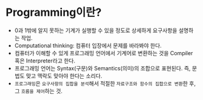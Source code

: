 # Programming이란?

- 0과 1밖에 알지 못하는 기계가 실행할 수 있을 정도로 상세하게 요구사항을 설명하는 작업.
- Computational thinking: 컴퓨터 입장에서 문제를 바라봐야 한다.
- 컴퓨터가 이해할 수 있게 프로그래밍 언어에서 기계어로 변환하는 것을 Compiler 혹은 Interpreter라고 한다.
- 프로그래밍 언어는 Syntax(구문)와 Semantics(의미)의 조합으로 표현된다. 즉, 문법도 맞고 맥락도 맞아야 한다는 소리다.
- `프로그래밍`은 `요구사항의 집합을 분석`해서 적절한 `자료구조와 함수의 집합으로 변환`한 후, 그 `흐름을 제어`하는 것.
